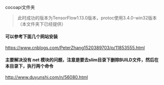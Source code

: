 cocoapi文件夹

> 此时成功的版本为TensorFlow1.13.0版本，protoc使用3.4.0-win32版本（本文件夹下已经提供）

#### 可以参考下面几个网站安装
https://www.cnblogs.com/PeterZhang1520389703/p/11853555.html

#### 主要解决没有 net 模块的问题，注意是要去slim目录下删除BUILD文件，然后在本目录下，执行两个命令
http://www.duyunshi.com/n/56080.html